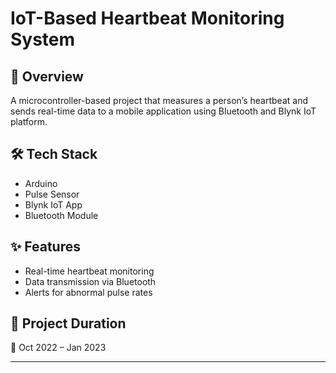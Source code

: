 #  IoT-Based Heartbeat Monitoring System  

## 📌 Overview  
A microcontroller-based project that measures a person’s heartbeat and sends real-time data to a mobile application using Bluetooth and Blynk IoT platform.  

## 🛠️ Tech Stack  
- Arduino  
- Pulse Sensor  
- Blynk IoT App  
- Bluetooth Module  

## ✨ Features  
- Real-time heartbeat monitoring  
- Data transmission via Bluetooth  
- Alerts for abnormal pulse rates  

## 📂 Project Duration  
📅 Oct 2022 – Jan 2023  

---
